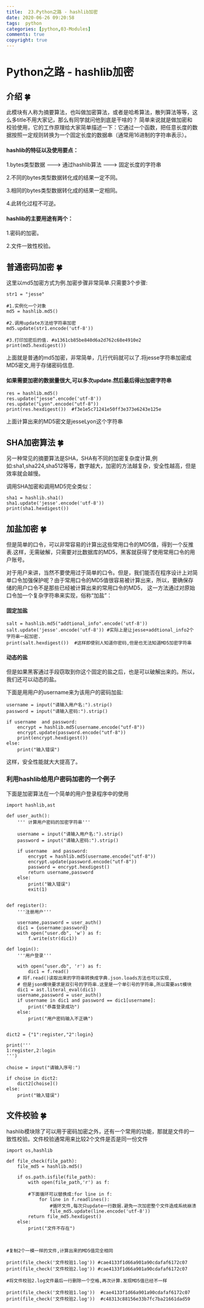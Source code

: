 ```yaml
---
title:  23.Python之路 - hashlib加密
date: 2020-06-26 09:20:58
tags:  python
categories: [python,03-Modules]
comments: true
copyright: true
---
```




# Python之路 - hashlib加密

##  介绍 🍀

此模块有人称为摘要算法，也叫做加密算法，或者是哈希算法，散列算法等等，这么多title不用大家记，那么有同学就问他到底是干啥的？ 简单来说就是做加密和校验使用，它的工作原理给大家简单描述一下：它通过一个函数，把任意长度的数据按照一定规则转换为一个固定长度的数据串（通常用16进制的字符串表示）。


#### hashlib的特征以及使用要点：

1.bytes类型数据 ---> 通过hashlib算法 ---> 固定长度的字符串

2.不同的bytes类型数据转化成的结果一定不同。

3.相同的bytes类型数据转化成的结果一定相同。

4.此转化过程不可逆。

<!--more-->


#### hashlib的主要用途有两个：

1.密码的加密。

2.文件一致性校验。


##  普通密码加密 🍀

这里以md5加密方式为例.加密步骤非常简单.只需要3个步骤:

```
str1 = "jesse"

#1.实例化一个对象
md5 = hashlib.md5()

#2.调用update方法给字符串加密
md5.update(str1.encode('utf-8'))

#3.打印加密后的值. #a1361cb85be840d6a2d762c68e4910e2
print(md5.hexdigest())
```
上面就是普通的md5加密，非常简单，几行代码就可以了.将jesse字符串加密成MD5密文,用于存储密码信息.


#### 如果需要加密的数据量很大,可以多次update.然后最后得出加密字符串

```
res = hashlib.md5()
res.update("jesse".encode('utf-8'))
res.update("Lyon".encode("utf-8"))
print(res.hexdigest())  #f3e1e5c71241e50ff3e373e6243e125e
```
上面计算出来的MD5密文是jesseLyon这个字符串


## SHA加密算法 🍀

另一种常见的摘要算法是SHA，SHA有不同的加密复杂度计算,例如:sha1,sha224,sha512等等，数字越大，加密的方法越复杂，安全性越高，但是效率就会越慢。

调用SHA加密和调用MD5完全类似：

```
sha1 = hashlib.sha1()
sha1.update('jesse'.encode('utf-8'))
print(sha1.hexdigest())
```


## 加盐加密 🍀

但是简单的口令，可以非常容易的计算出这些常用口令的MD5值，得到一个反推表.这样，无需破解，只需要对比数据库的MD5，黑客就获得了使用常用口令的用户账号。

对于用户来讲，当然不要使用过于简单的口令。但是，我们能否在程序设计上对简单口令加强保护呢？由于常用口令的MD5值很容易被计算出来，所以，要确保存储的用户口令不是那些已经被计算出来的常用口令的MD5，
这一方法通过对原始口令加一个复杂字符串来实现，俗称“加盐”：

#### 固定加盐

```
salt = hashlib.md5("addtional_info".encode('utf-8'))
salt.update('jesse'.encode('utf-8')) #实际上是让jesse+addtional_info2个字符串一起加密.
print(salt.hexdigest())  #这样即使别人知道你密码,但是也无法知道MD5加密字符串
```

#### 动态的盐

但是如果黑客通过手段窃取到你这个固定的盐之后，也是可以破解出来的。所以，我们还可以动态的盐。

下面是用用户的username来为该用户的密码加盐:

```
username = input("请输入用户名:").strip()
password = input("请输入密码:").strip()

if username  and password:
    encrypt = hashlib.md5(username.encode("utf-8"))
    encrypt.update(password.encode("utf-8"))
    print(encrypt.hexdigest())
else:
    print("输入错误")

```
这样，安全性能就大大提高了。


### 利用hashlib给用户密码加密的一个例子

下面是加密算法在一个简单的用户登录程序中的使用

```
import hashlib,ast

def user_auth():
    ''' 计算用户密码的加密字符串'''

    username = input("请输入用户名:").strip()
    password = input("请输入密码:").strip()

    if username  and password:
        encrypt = hashlib.md5(username.encode("utf-8"))
        encrypt.update(password.encode("utf-8"))
        password = encrypt.hexdigest()
        return username,password
    else:
        print("输入错误")
        exit(1)


def register():
    '''注册用户'''

    username,password = user_auth()
    dic1 = {username:password}
    with open("user.db", 'w') as f:
        f.write(str(dic1))

def login():
    '''用户登录'''

    with open("user.db", 'r') as f:
        dic1 = f.read()
    # 将f.read()读取出来的字符串转换成字典.json.loads方法也可以实现,
    # 但是json模块要求是双引号的字符串.这里是一个单引号的字符串,所以需要ast模块
    dic1 = ast.literal_eval(dic1)
    username,password = user_auth()
    if username in dic1 and password == dic1[username]:
        print("恭喜登录成功")
    else:
        print("用户密码输入不正确")


dict2 = {"1":register,"2":login}

print('''
1:register,2:login
''')

choise = input("请输入序号:")

if choise in dict2:
    dict2[choise]()
else:
    print("输入错误")

```

## 文件校验 🍀

hashlib模块除了可以用于密码加密之外，还有一个常用的功能，那就是文件的一致性校验。文件校验通常用来比较2个文件是否是同一份文件

```
import os,hashlib

def file_check(file_path):
    file_md5 = hashlib.md5()

    if os.path.isfile(file_path):
        with open(file_path,'r') as f:

        #下面循环可以替换成:for line in f:
            for line in f.readlines():
                #循环文件,每次只update一行数据.避免一次加密整个文件造成系统崩溃
                file_md5.update(line.encode('utf-8'))
        return file_md5.hexdigest()
    else:
        print("文件不存在")



#复制2个一模一样的文件,计算出来的MD5值完全相同

print(file_check('文件校验1.log')) #cae4133f1d66a901a90cdafaf6172c07
print(file_check('文件校验2.log')) #cae4133f1d66a901a90cdafaf6172c07

#将文件校验2.log文件最后一行删除一个空格,再次计算.发现MD5值已经不一样

print(file_check('文件校验1.log'))  #cae4133f1d66a901a90cdafaf6172c07
print(file_check('文件校验2.log'))  #c48313c88156e33b7fc7ba21661dad59
```

